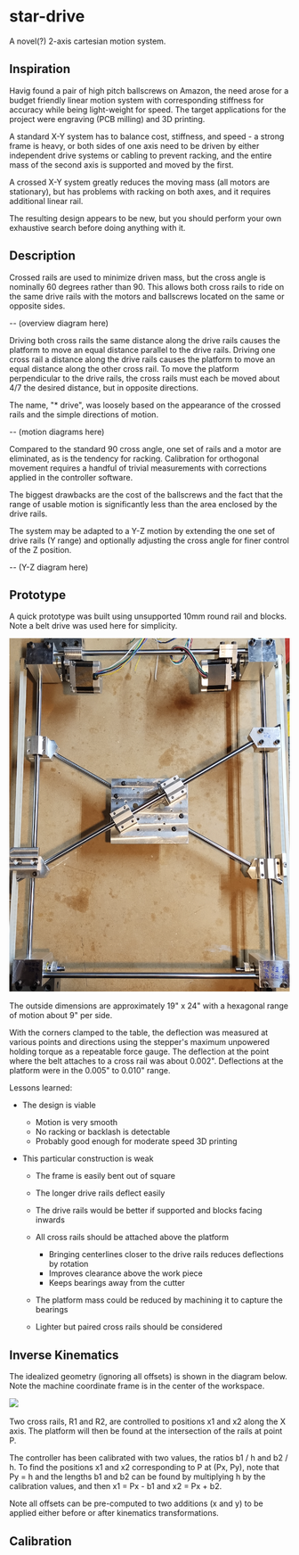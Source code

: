# star-drive

A novel(?) 2-axis cartesian motion system.


## Inspiration

Havig found a pair of high pitch ballscrews on Amazon, the need arose
for a budget friendly linear motion system with corresponding stiffness
for accuracy while being light-weight for speed.
The target applications for the project were engraving (PCB milling) and
3D printing.

A standard X-Y system has to balance cost, stiffness, and speed - a strong
frame is heavy, or both sides of one axis need to be driven by either
independent drive systems or cabling to prevent racking, and the entire mass
of the second axis is supported and moved by the first.

A crossed X-Y system greatly reduces the moving mass (all motors are
stationary), but has problems with racking on both axes, and it requires
additional linear rail.

The resulting design appears to be new, but you should perform your own
exhaustive search before doing anything with it.


## Description

Crossed rails are used to minimize driven mass, but the cross angle is nominally
60 degrees rather than 90.
This allows both cross rails to ride on the same drive rails with the motors
and ballscrews located on the same or opposite sides.

-- (overview diagram here)

Driving both cross rails the same distance along the drive rails causes the
platform to move an equal distance parallel to the drive rails.
Driving one cross rail a distance along the drive rails causes the platform
to move an equal distance along the other cross rail.
To move the platform perpendicular to the drive rails, the cross rails must
each be moved about 4/7 the desired distance, but in opposite directions.

The name, "* drive", was loosely based on the appearance of the crossed rails
and the simple directions of motion.

-- (motion diagrams here)

Compared to the standard 90 cross angle, one set of rails and a motor are
eliminated, as is the tendency for racking.
Calibration for orthogonal movement requires a handful of trivial measurements
with corrections applied in the controller software.

The biggest drawbacks are the cost of the ballscrews and the fact that the
range of usable motion is significantly less than the area enclosed by the
drive rails.

The system may be adapted to a Y-Z motion by extending the one set of drive
rails (Y range) and optionally adjusting the cross angle for finer control
of the Z position.

-- (Y-Z diagram here)


## Prototype

A quick prototype was built using unsupported 10mm round rail and blocks.
Note a belt drive was used here for simplicity.

![First prototype](first-prototype.png)

The outside dimensions are approximately 19" x 24" with a hexagonal range of
motion about 9" per side.

With the corners clamped to the table, the deflection was measured at various
points and directions using the stepper's maximum unpowered holding torque as
a repeatable force gauge.
The deflection at the point where the belt attaches to a cross rail was
about 0.002".
Deflections at the platform were in the 0.005" to 0.010" range.


Lessons learned:

* The design is viable

  * Motion is very smooth
  * No racking or backlash is detectable
  * Probably good enough for moderate speed 3D printing

* This particular construction is weak

  * The frame is easily bent out of square
  * The longer drive rails deflect easily
  * The drive rails would be better if supported and blocks facing inwards
  * All cross rails should be attached above the platform

    * Bringing centerlines closer to the drive rails reduces deflections by rotation
    * Improves clearance above the work piece
    * Keeps bearings away from the cutter

  * The platform mass could be reduced by machining it to capture the bearings
  * Lighter but paired cross rails should be considered


## Inverse Kinematics

The idealized geometry (ignoring all offsets) is shown in the diagram below.
Note the machine coordinate frame is in the center of the workspace.

<img src="inverse-kinematics.svg">

Two cross rails, R1 and R2, are controlled to positions x1 and x2 along
the X axis.
The platform will then be found at the intersection of the rails at point P.

The controller has been calibrated with two values, the ratios
b1 / h and b2 / h.
To find the positions x1 and x2 corresponding to P at (Px, Py),
note that Py = h and the lengths b1 and b2 can be found by multiplying h
by the calibration values, and then x1 = Px - b1 and x2 = Px + b2.

Note all offsets can be pre-computed to two additions (x and y) to be applied
either before or after kinematics transformations.


## Calibration
